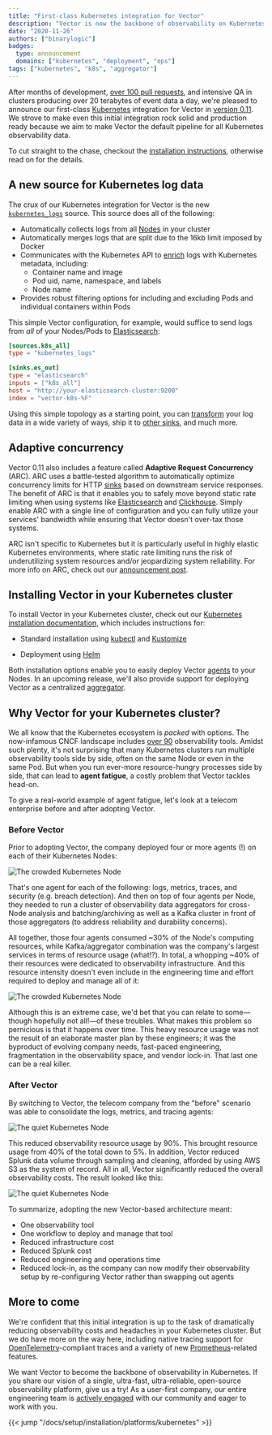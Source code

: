 ```yaml
---
title: "First-class Kubernetes integration for Vector"
description: "Vector is now the backbone of observability on Kubernetes"
date: "2020-11-26"
authors: ["binarylogic"]
badges:
  type: announcement
  domains: ["kubernetes", "deployment", "ops"]
tags: ["kubernetes", "k8s", "aggregator"]
---
```


After months of development, [over 100 pull requests][pulls], and intensive QA in clusters producing over 20 terabytes of event data a day, we're pleased to announce our first-class [Kubernetes] integration for Vector in [version 0.11][v_0_11]. We strove to make even this initial integration rock solid and production ready because we aim to make Vector the default pipeline for all Kubernetes observability data.

To cut straight to the chase, checkout the [installation instructions][install], otherwise read on for the details.

## A new source for Kubernetes log data

The crux of our Kubernetes integration for Vector is the new [`kubernetes_logs`][kubernetes_logs] source. This source does all of the following:

* Automatically collects logs from all [Nodes][node_logging] in your cluster
* Automatically merges logs that are split due to the 16kb limit imposed by Docker
* Communicates with the Kubernetes API to [enrich][enriching] logs with Kubernetes metadata, including:
  * Container name and image
  * Pod uid, name, namespace, and labels
  * Node name
* Provides robust filtering options for including and excluding Pods and individual containers within Pods

This simple Vector configuration, for example, would suffice to send logs from *all* of your Nodes/Pods to [Elasticsearch]:

```toml title="vector.toml"
[sources.k8s_all]
type = "kubernetes_logs"

[sinks.es_out]
type = "elasticsearch"
inputs = ["k8s_all"]
host = "http://your-elasticsearch-cluster:9200"
index = "vector-k8s-%F"
```

Using this simple topology as a starting point, you can [transform][transforms] your log data in a wide variety of ways, ship it to [other sinks][sinks], and much more.

## Adaptive concurrency

Vector 0.11 also includes a feature called **Adaptive Request Concurrency** (ARC). ARC uses a battle-tested algorithm to automatically optimize concurrency limits for HTTP [sinks] based on downstream service responses. The benefit of ARC is that it enables you to safely move beyond static rate limiting when using systems like [Elasticsearch] and [Clickhouse]. Simply enable ARC with a single line of configuration and you can fully utilize your services' bandwidth while ensuring that Vector doesn't over-tax those systems.

ARC isn't specific to Kubernetes but it *is* particularly useful in highly elastic Kubernetes environments, where static rate limiting runs the risk of underutilizing system resources and/or jeopardizing system reliability. For more info on ARC, check out our [announcement post][arc].

## Installing Vector in your Kubernetes cluster

To install Vector in your Kubernetes cluster, check out our [Kubernetes installation documentation][install], which includes instructions for:

* Standard installation using [kubectl] and [Kustomize]

* Deployment using [Helm]

Both installation options enable you to easily deploy Vector [agents][agent] to your Nodes. In an upcoming release, we'll also provide support for deploying Vector as a centralized [aggregator].

## Why Vector for your Kubernetes cluster?

We all know that the Kubernetes ecosystem is _packed_ with options. The now-infamous CNCF landscape includes [over 90][tools] observability tools. Amidst such plenty, it's not surprising that many Kubernetes clusters run multiple observability tools side by side, often on the same Node or even in the same Pod. But when you run ever-more resource-hungry processes side by side, that can lead to **agent fatigue**, a costly problem that Vector tackles head-on.

To give a real-world example of agent fatigue, let's look at a telecom enterprise before and after adopting Vector.

### Before Vector

Prior to adopting Vector, the company deployed four or more agents (!) on each of their Kubernetes Nodes:

![The crowded Kubernetes Node](/img/blog/k8s-before.png)

That's one agent for each of the following: logs, metrics, traces, and security (e.g. breach detection). And then on top of four agents per Node, they needed to run a cluster of observability data aggregators for cross-Node analysis and batching/archiving as well as a Kafka cluster in front of those aggregators (to address reliability and durability concerns).

All together, those four agents consumed ~30% of the Node's computing resources, while Kafka/aggregator combination was the company's largest services in terms of resource usage (what!?). In total, a whopping ~40% of their resources were dedicated to observability infrastructure. And this resource intensity doesn't even include in the engineering time and effort required to deploy and manage all of it:

![The crowded Kubernetes Node](/img/blog/k8s-resources-before.png)

Although this is an extreme case, we'd bet that you can relate to some—though hopefully not all!—of these troubles. What makes this problem so pernicious is that it happens over time. This heavy resource usage was not the result of an elaborate master plan by these engineers; it was the byproduct of evolving company needs, fast-paced engineering, fragmentation in the observability space, and vendor lock-in. That last one can be a real killer.

### After Vector

By switching to Vector, the telecom company from the "before" scenario was able to consolidate the logs, metrics, and tracing agents:

![The quiet Kubernetes Node](/img/blog/k8s-after.png)

This reduced observability resource usage by 90%. This brought resource usage from 40% of the total down to 5%. In addition, Vector reduced Splunk data volume through sampling and cleaning, afforded by using AWS S3 as the system of record. All in all, Vector significantly reduced the overall observability costs. The result looked like this:

![The quiet Kubernetes Node](/img/blog/k8s-resources-after.png)

To summarize, adopting the new Vector-based architecture meant:

* One observability tool
* One workflow to deploy and manage that tool
* Reduced infrastructure cost
* Reduced Splunk cost
* Reduced engineering and operations time
* Reduced lock-in, as the company can now modify their observability setup by re-configuring Vector rather than swapping out agents

## More to come

We're confident that this initial integration is up to the task of dramatically reducing observability costs and headaches in your Kubernetes cluster. But we do have more on the way here, including native tracing support for [OpenTelemetry]-compliant traces and a variety of new [Prometheus]-related features.

We want Vector to become the backbone of observability in Kubernetes. If you share our vision of a single, ultra-fast, ultra-reliable, open-source observability platform, give us a try! As a user-first company, our entire engineering team is [actively engaged][chat] with our community and eager to work with you.

{{< jump "/docs/setup/installation/platforms/kubernetes" >}}

[agent]: /docs/setup/deployment/topologies/#distributed
[aggregator]: /docs/setup/deployment/topologies/#centralized
[arc]: /blog/adaptive-request-concurrency
[chat]: https://chat.vector.dev
[clickhouse]: /docs/reference/configuration/sinks/clickhouse
[enriching]: /docs/reference/configuration/sources/kubernetes_logs/#output-data
[elasticsearch]: /docs/reference/configuration/sinks/elasticsearch
[helm]: https://helm.sh
[install]: /docs/setup/installation/platforms/kubernetes/#install
[kubectl]: https://kubernetes.io/docs/reference/kubectl/kubectl
[kubernetes]: https://kubernetes.io
[kubernetes_logs]: /docs/reference/configuration/sources/kubernetes_logs/
[kubernetes_logs_config]: /docs/reference/configuration/sources/kubernetes_logs/#configuration
[kustomize]: https://kustomize.io
[node_logging]: https://kubernetes.io/docs/concepts/cluster-administration/logging/#logging-at-the-node-level
[opentelemetry]: https://opentelemetry.io
[prometheus]: https://prometheus.io
[pulls]: https://github.com/vectordotdev/vector/pulls?q=is%3Apr+sort%3Aupdated-desc+kubernetes+is%3Aclosed
[sinks]: /docs/reference/configuration/sinks/
[tools]: https://landscape.cncf.io/card-mode?category=observability-and-analysis
[transforms]: /docs/reference/configuration/transforms/
[v_0_11]: /releases/0.11.0/
